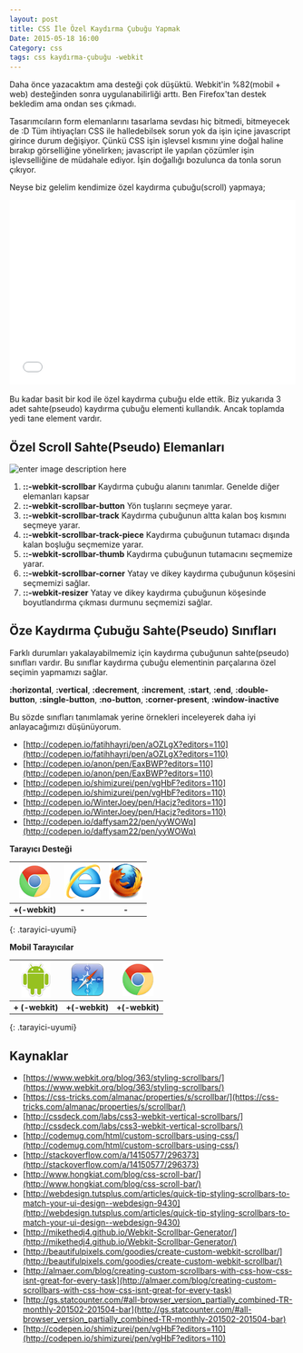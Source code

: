 ```yaml
---
layout: post
title: CSS İle Özel Kaydırma Çubuğu Yapmak
Date: 2015-05-18 16:00
Category: css
tags: css kaydırma-çubuğu -webkit
---
```


Daha önce yazacaktım ama desteği çok düşüktü. Webkit'in %82(mobil + web) desteğinden sonra uygulanabilirliği arttı. Ben Firefox'tan destek bekledim ama ondan ses çıkmadı. 

Tasarımcıların form elemanlarını tasarlama sevdası hiç bitmedi, bitmeyecek de :D Tüm ihtiyaçları CSS ile halledebilsek sorun yok da işin içine javascript girince durum değişiyor. Çünkü CSS işin işlevsel kısmını yine doğal haline bırakıp görselliğine yönelirken; javascript ile yapılan çözümler işin işlevselliğine de müdahale ediyor. İşin doğallığı bozulunca da tonla sorun çıkıyor.

Neyse biz gelelim kendimize özel kaydırma çubuğu(scroll) yapmaya;

<iframe height='325' scrolling='no' src='//codepen.io/fatihhayri/embed/JdYOMJ/?height=325&theme-id=13521' frameborder='no' allowtransparency='true' allowfullscreen='true' style='width: 100%;'>
</iframe>

Bu kadar basit bir kod ile özel kaydırma çubuğu elde ettik. Biz yukarıda 3 adet sahte(pseudo) kaydırma çubuğu elementi kullandık. Ancak toplamda yedi tane element vardır.

## Özel Scroll Sahte(Pseudo) Elemanları

![enter image description here](https://fatihhayrioglu.com/images/scrollbar_map_webkit.gif)

 1. **::-webkit-scrollbar** Kaydırma çubuğu alanını tanımlar. Genelde diğer elemanları kapsar 
 2. **::-webkit-scrollbar-button** Yön tuşlarını seçmeye yarar.
 3. **::-webkit-scrollbar-track** Kaydırma çubuğunun altta kalan boş kısmını seçmeye yarar.
 4. **::-webkit-scrollbar-track-piece** Kaydırma çubuğunun tutamacı dışında kalan boşluğu seçmemize yarar.
 5. **::-webkit-scrollbar-thumb** Kaydırma çubuğunun tutamacını seçmemize yarar.
 6. **::-webkit-scrollbar-corner** Yatay ve dikey kaydırma çubuğunun köşesini seçmemizi sağlar.
 7. **::-webkit-resizer** Yatay ve dikey kaydırma çubuğunun köşesinde boyutlandırma çıkması durmunu seçmemizi sağlar. 
 
## Öze Kaydırma Çubuğu Sahte(Pseudo) Sınıfları

Farklı durumları yakalayabilmemiz için kaydırma çubuğunun sahte(pseudo) sınıfları vardır. Bu sınıflar kaydırma çubuğu elementinin parçalarına özel seçimin yapmamızı sağlar.

**:horizontal**, **:vertical**, **:decrement**, **:increment**, **:start**, **:end**, **:double-button**, **:single-button**, **:no-button**, **:corner-present**, **:window-inactive**

Bu sözde sınıfları tanımlamak yerine örnekleri inceleyerek daha iyi anlayacağımızı düşünüyorum. 

 - [http://codepen.io/fatihhayri/pen/aOZLgX?editors=110](http://codepen.io/fatihhayri/pen/aOZLgX?editors=110)
 - [http://codepen.io/anon/pen/EaxBWP?editors=110](http://codepen.io/anon/pen/EaxBWP?editors=110)
 - [http://codepen.io/shimizurei/pen/vgHbF?editors=110](http://codepen.io/shimizurei/pen/vgHbF?editors=110)
 - [http://codepen.io/WinterJoey/pen/Hacjz?editors=110](http://codepen.io/WinterJoey/pen/Hacjz?editors=110)
 - [http://codepen.io/daffysam22/pen/yyWOWq](http://codepen.io/daffysam22/pen/yyWOWq)


**Tarayıcı Desteği**

|![Chrome][chrome]|![explorer][explorer]|![Firefox][firefox]|
|:-----------------:|:---------------:|:-------------------:|
|**+(-webkit)**|**-**|**-**|
{: .tarayici-uyumi}

**Mobil Tarayıcılar**

|![Android][android] | ![Mobil Safari][msafari] | ![Chrome][chrome] |
|:------------------------:|:----------------------:|:-------------------:|
|**+ (-webkit)**|**+(-webkit)**|**+(-webkit)**|
{: .tarayici-uyumi}

## Kaynaklar

 - [https://www.webkit.org/blog/363/styling-scrollbars/](https://www.webkit.org/blog/363/styling-scrollbars/)
 - [https://css-tricks.com/almanac/properties/s/scrollbar/](https://css-tricks.com/almanac/properties/s/scrollbar/)
 - [http://cssdeck.com/labs/css3-webkit-vertical-scrollbars/](http://cssdeck.com/labs/css3-webkit-vertical-scrollbars/)
 - [http://codemug.com/html/custom-scrollbars-using-css/](http://codemug.com/html/custom-scrollbars-using-css/)
 - [http://stackoverflow.com/a/14150577/296373](http://stackoverflow.com/a/14150577/296373)
 - [http://www.hongkiat.com/blog/css-scroll-bar/](http://www.hongkiat.com/blog/css-scroll-bar/)
 - [http://webdesign.tutsplus.com/articles/quick-tip-styling-scrollbars-to-match-your-ui-design--webdesign-9430](http://webdesign.tutsplus.com/articles/quick-tip-styling-scrollbars-to-match-your-ui-design--webdesign-9430)
 - [http://mikethedj4.github.io/Webkit-Scrollbar-Generator/](http://mikethedj4.github.io/Webkit-Scrollbar-Generator/)
 - [http://beautifulpixels.com/goodies/create-custom-webkit-scrollbar/](http://beautifulpixels.com/goodies/create-custom-webkit-scrollbar/)
 - [http://almaer.com/blog/creating-custom-scrollbars-with-css-how-css-isnt-great-for-every-task](http://almaer.com/blog/creating-custom-scrollbars-with-css-how-css-isnt-great-for-every-task)
 - [http://gs.statcounter.com/#all-browser_version_partially_combined-TR-monthly-201502-201504-bar](http://gs.statcounter.com/#all-browser_version_partially_combined-TR-monthly-201502-201504-bar)
 - [http://codepen.io/shimizurei/pen/vgHbF?editors=110](http://codepen.io/shimizurei/pen/vgHbF?editors=110)


[firefox]: /images/ff.png
[chrome]: /images/ch.png
[explorer]: /images/ie.png
[msafari]:/images/sm.png
[android]:/images/an.png